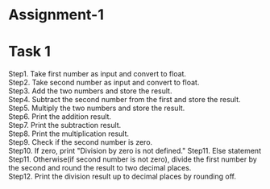 # Assignment-1
# Task 1
Step1. Take first number as input and convert to float.  
Step2. Take second number as input and convert to float.  
Step3. Add the two numbers and store the result.  
Step4. Subtract the second number from the first and store the result.  
Step5. Multiply the two numbers and store the result.  
Step6. Print the addition result.  
Step7. Print the subtraction result.  
Step8. Print the multiplication result.  
Step9. Check if the second number is zero.  
Step10. If zero, print "Division by zero is not defined." 
Step11. Else statement 
Step11. Otherwise(if second number is not zero), divide the first number by the second and round the result to two decimal places.  
Step12. Print the division result up to decimal places by rounding off.
